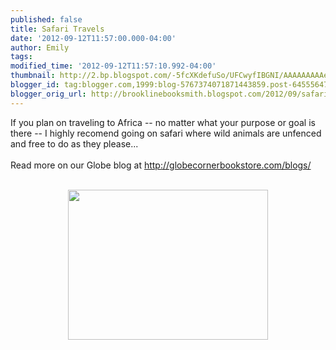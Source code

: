 ```yaml
---
published: false
title: Safari Travels
date: '2012-09-12T11:57:00.000-04:00'
author: Emily
tags: 
modified_time: '2012-09-12T11:57:10.992-04:00'
thumbnail: http://2.bp.blogspot.com/-5fcXKdefuSo/UFCwyfIBGNI/AAAAAAAAAeo/Q8rShveKuHk/s72-c/cheetah.jpg
blogger_id: tag:blogger.com,1999:blog-5767374071871443859.post-6455564742924475235
blogger_orig_url: http://brooklinebooksmith.blogspot.com/2012/09/safari-travels.html
---
```


If you plan on traveling to Africa -- no matter what your purpose or goal is there -- I highly recomend going on safari where&nbsp;wild animals are&nbsp;unfenced and free to do as they please...<br /><br />Read more on our Globe blog at <a href="http://globecornerbookstore.com/blogs/">http://globecornerbookstore.com/blogs/</a><br /><br /><div class="separator" style="clear: both; text-align: center;"><a href="http://2.bp.blogspot.com/-5fcXKdefuSo/UFCwyfIBGNI/AAAAAAAAAeo/Q8rShveKuHk/s1600/cheetah.jpg" imageanchor="1" style="margin-left: 1em; margin-right: 1em;"><img border="0" hea="true" height="240" src="http://2.bp.blogspot.com/-5fcXKdefuSo/UFCwyfIBGNI/AAAAAAAAAeo/Q8rShveKuHk/s320/cheetah.jpg" width="320" /></a></div>